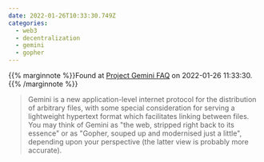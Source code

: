 ```yaml
---
date: 2022-01-26T10:33:30.749Z
categories:
  - web3
  - decentralization
  - gemini
  - gopher
---
```

{{% marginnote %}}Found at [Project Gemini FAQ](https://gemini.circumlunar.space/docs/faq.gmi) on 2022-01-26 11:33:30.{{% /marginnote %}}

> Gemini is a new application-level internet protocol for the distribution of arbitrary files, with some special consideration for serving a lightweight hypertext format which facilitates linking between files. You may think of Gemini as "the web, stripped right back to its essence" or as "Gopher, souped up and modernised just a little", depending upon your perspective (the latter view is probably more accurate).

